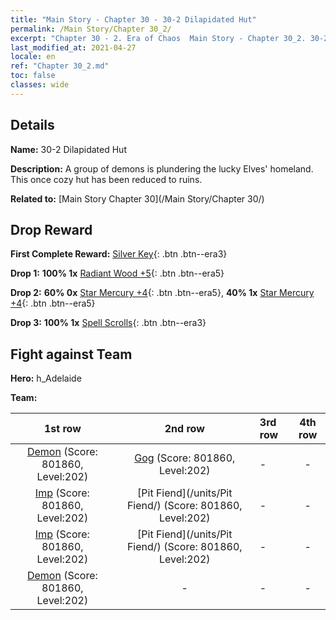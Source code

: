 ```yaml
---
title: "Main Story - Chapter 30 - 30-2 Dilapidated Hut"
permalink: /Main Story/Chapter 30_2/
excerpt: "Chapter 30 - 2. Era of Chaos  Main Story - Chapter 30_2. 30-2 Dilapidated Hut"
last_modified_at: 2021-04-27
locale: en
ref: "Chapter 30_2.md"
toc: false
classes: wide
---
```


## Details

 **Name:** 30-2 Dilapidated Hut

 **Description:** A group of demons is plundering the lucky Elves' homeland. This once cozy hut has been reduced to ruins.

 **Related to:** [Main Story Chapter 30](/Main Story/Chapter 30/)

## Drop Reward

 **First Complete Reward:** [Silver Key](/Items/con_693/){: .btn .btn--era3}

 **Drop 1:** **100% 1x** [Radiant Wood +5](/Items/mat_97/){: .btn .btn--era5}

 **Drop 2:** **60% 0x** [Star Mercury +4](/Items/mat_91/){: .btn .btn--era5}, **40% 1x** [Star Mercury +4](/Items/mat_91/){: .btn .btn--era5}

 **Drop 3:** **100% 1x** [Spell Scrolls](/Items/con_694/){: .btn .btn--era3}


## Fight against Team
 **Hero:** h_Adelaide

 **Team:**


  | 1st row | 2nd row | 3rd row | 4th row |
  |:----:|:----:|:----|:----:|
  | [Demon](/units/Demon/) (Score: 801860, Level:202)  | [Gog](/units/Gog/) (Score: 801860, Level:202)  | - | - |
  | [Imp](/units/Imp/) (Score: 801860, Level:202)  | [Pit Fiend](/units/Pit Fiend/) (Score: 801860, Level:202)  | - | - |
  | [Imp](/units/Imp/) (Score: 801860, Level:202)  | [Pit Fiend](/units/Pit Fiend/) (Score: 801860, Level:202)  | - | - |
  | [Demon](/units/Demon/) (Score: 801860, Level:202)  | - | - | - |


